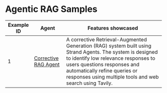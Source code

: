 # Agentic RAG Samples

| Example ID | Agent                                              | Features showcased                                                                                                                                                                                                                                                                                                                                                                                                                                                                                                         |
| ---------- | -------------------------------------------------- | -------------------------------------------------------------------------------------------------------------------------------------------------------------------------------------------------------------------------------------------------------------------------------------------------------------------------------------------------------------------------------------------------------------------------------------------------------------------------------------------------------------------------- |
| 1          | [Corrective RAG Agent](./1-corrective-rag-agent/) | A corrective Retrieval-Augmented Generation (RAG) system built using Strand Agents. The system is designed to identify low relevance responses to users questions responses and automatically refine queries or responses using multiple tools and web search using Tavily. |

